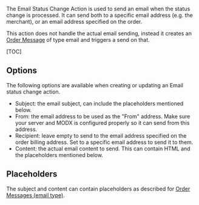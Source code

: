 The Email Status Change Action is used to send an email when the status change is processed. It can send both to a specific email address (e.g. the merchant), or an email address specified on the order. 

This action does not handle the actual email sending, instead it creates an [Order Message](../Orders/Messages) of type email and triggers a send on that.

[TOC]

## Options

The following options are available when creating or updating an Email status change action.

- Subject: the email subject, can include the placeholders mentioned below.
- From: the email address to be used as the "From" address. Make sure your server and MODX is configured properly so it can send from this address. 
- Recipient: leave empty to send to the email address specified on the order billing address. Set to a specific email address to send it to them. 
- Content: the actual email content to send. This can contain HTML and the placeholders mentioned below.

## Placeholders

The subject and content can contain placeholders as described for [Order Messages (email type)](../Orders/Messages). 


